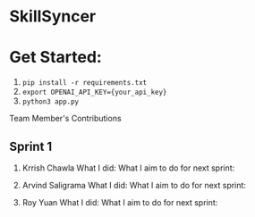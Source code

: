 # SkillSyncer

# Get Started:
1. ```pip install -r requirements.txt```
2. ```export OPENAI_API_KEY={your_api_key}```
3. ```python3 app.py```


Team Member's Contributions
## Sprint 1
1. Krrish Chawla
What I did: 
What I aim to do for next sprint:

2. Arvind Saligrama
What I did: 
What I aim to do for next sprint:

3. Roy Yuan
What I did: 
What I aim to do for next sprint:
